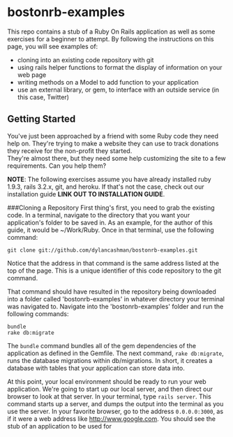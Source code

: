 bostonrb-examples
=================

This repo contains a stub of a Ruby On Rails application as well 
as some exercises for a beginner to attempt. By following the 
instructions on this page, you will see examples of:

- cloning into an existing code repository with git
- using rails helper functions to format the display of information
 on your web page
- writing methods on a Model to add function to your application
- use an external library, or gem, to interface with an outside
 service (in this case, Twitter)

Getting Started
---------------

You've just been approached by a friend with some Ruby code they
need help on. They're trying to make a website they can use to 
track donations they receive for the non-profit they started.  
They're almost there, but they need some help customizing the
site to a few requirements.  Can you help them?

__NOTE__: The following exercises assume you have already installed
ruby 1.9.3, rails 3.2.x, git, and heroku.  If that's not the case,
check out our installation guide __LINK OUT TO INSTALLATION GUIDE__.

###Cloning a Repository
First thing's first, you need to grab the existing code. In a
terminal, navigate to the directory that you want your application's
folder to be saved in.  As an example, for the author of this guide,
it would be ~/Work/Ruby.  Once in that terminal, use the following
command:

    git clone git://github.com/dylancashman/bostonrb-examples.git
    
Notice that the address in that command is the same address listed
at the top of the page.  This is a unique identifier of this code
repository to the git command.

That command should have resulted in the repository being downloaded
into a folder called 'bostonrb-examples' in whatever directory your
terminal was navigated to.  Navigate into the 'bostonrb-examples' 
folder and run the following commands:

    bundle
    rake db:migrate
    
The `bundle` command bundles all of the gem dependencies of the
application as defined in the Gemfile.  The next command, 
`rake db:migrate`, runs the database migrations within db/migrations.
In short, it creates a database with tables that your application
can store data into.

At this point, your local environment should be ready to run your
web application.  We're going to start up our local server, and then
direct our browser to look at that server.  In your terminal, type
`rails server`.  This command starts up a server, and dumps the
output into the terminal as you use the server.  In your favorite
browser, go to the address `0.0.0.0:3000`, as if it were a web 
address like http://www.google.com.  You should see the stub of an
application to be used for 
